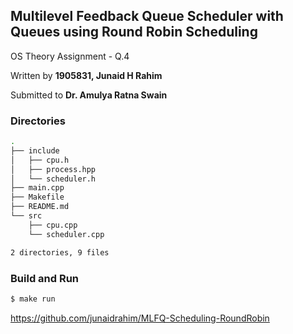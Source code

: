 ## Multilevel Feedback Queue Scheduler with Queues using Round Robin Scheduling

OS Theory Assignment - Q.4

Written by **1905831, Junaid H Rahim**

Submitted to **Dr. Amulya Ratna Swain** 

### Directories

```bash
.
├── include
│   ├── cpu.h
│   ├── process.hpp
│   └── scheduler.h
├── main.cpp
├── Makefile
├── README.md
└── src
    ├── cpu.cpp
    └── scheduler.cpp

2 directories, 9 files
```

### Build and Run

```bash
$ make run
```

https://github.com/junaidrahim/MLFQ-Scheduling-RoundRobin